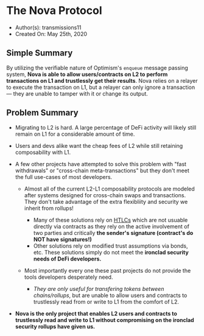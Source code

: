 # The Nova Protocol

- Author(s): transmissions11
- Created On: May 25th, 2020

## Simple Summary

By utilizing the verifiable nature of Optimism's `enqueue` message passing system, **Nova is able to allow users/contracts on L2 to perform transactions on L1 and trustlessly get their results**. Nova relies on a relayer to execute the transaction on L1, but a relayer can only ignore a transaction— they are unable to tamper with it or change its output.

## Problem Summary

- Migrating to L2 is hard. A large percentage of DeFi activity will likely still remain on L1 for a considerable amount of time. 
- Users and devs alike want the cheap fees of L2 while still retaining composability with L1. 

- A few other projects have attempted to solve this problem with "fast withdrawals" or "cross-chain meta-transactions" but they don't meet the full use-cases of most developers.
  - Almost all of the current L2-L1 composability protocols are modeled after systems designed for cross-chain swaps and transactions. They don't take advantage of the extra flexibliity and security we inherit from rollups!

    - Many of these solutions rely on [HTLCs](https://www.youtube.com/watch?v=qUAyW4pdooA) which are not usuable directly via contracts as they rely on the active involvement of two parties and critically **the sender's signature (contract's do NOT have signatures!)**
    - Other solutions rely on modified trust assumptions via bonds, etc. These solutions simply do not meet the **ironclad security needs of DeFi developers.**

  - Most importantly every one these past projects do not provide the tools developers desperately need. 
    - _They are only useful for transfering tokens between chains/rollups_, but are unable to allow users and contracts to trustlessly read from or write to L1 from the comfort of L2.

- **Nova is the only project that enables L2 users and contracts to trustlessly read and write to L1 without compromising on the ironclad security rollups have given us.**

